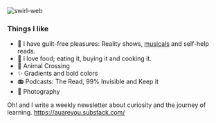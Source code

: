 ![swirl-web](https://user-images.githubusercontent.com/6951037/101341354-44bb6300-3881-11eb-91ef-a8957ee49560.png)



### Things I like
- 🎵 I have guilt-free pleasures: Reality shows, [musicals](https://github.com/auareyou/auareyou/blob/master/musical.md) and self-help reads.
- 🌯 I love food; eating it, buying it and cooking it. 
- 🦦 Animal Crossing
- ✨ Gradients and bold colors
- 📻 Podcasts: The Read, 99% Invisible and Keep it
- 📸 Photography

Oh! and I write a weekly newsletter about curiosity and the journey of learning. https://auareyou.substack.com/
